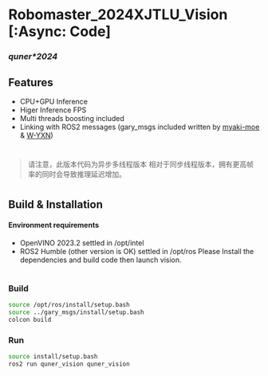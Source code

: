 # Robomaster_2024XJTLU_Vision [:Async: Code]
### _quner*2024_

## Features
- CPU+GPU Inference
- Higer Inference FPS
- Multi threads boosting included
- Linking with ROS2 messages (gary_msgs included written by [myaki-moe](https://github.com/myaki-moe) & [W-YXN](https://github.com/W-YXN))
#

> 请注意，此版本代码为异步多线程版本
> 相对于同步线程版本，拥有更高帧率的同时会导致推理延迟增加。

#

## Build & Installation
>
#### Environment requirements
- OpenVINO 2023.2  settled in /opt/intel
- ROS2 Humble (other version is OK)  settled in /opt/ros
Please Install the dependencies and build code then launch vision.
#
### Build
```sh
source /opt/ros/install/setup.bash
source ../gary_msgs/install/setup.bash
colcon build
```
### Run
```sh
source install/setup.bash
ros2 run quner_vision quner_vision
```
